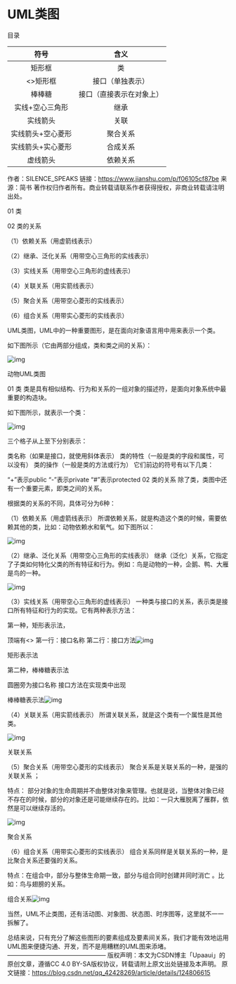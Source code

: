 # UML类图

目录

|        符号         |           含义           |
| :-----------------: | :----------------------: |
|       矩形框        |            类            |
| <<interface>>矩形框 |     接口（单独表示）     |
|       棒棒糖        | 接口（直接表示在对象上） |
|   实线+空心三角形   |           继承           |
|      实线箭头       |           关联           |
|  实线箭头+空心菱形  |         聚合关系         |
|  实线箭头+实心菱形  |         合成关系         |
|      虚线箭头       |         依赖关系         |



作者：SILENCE_SPEAKS
链接：https://www.jianshu.com/p/f06105cf87be
来源：简书
著作权归作者所有。商业转载请联系作者获得授权，非商业转载请注明出处。

01 类

02 类的关系

（1）依赖关系（用虚箭线表示）

（2）继承、泛化关系（用带空心三角形的实线表示）

（3）实线关系（用带空心三角形的虚线表示）

（4）关联关系（用实箭线表示）

（5）聚合关系（用带空心菱形的实线表示）

（6）组合关系（用带实心菱形的实线表示）

UML类图，UML中的一种重要图形，是在面向对象语言用中用来表示一个类。

如下图所示（它由两部分组成，类和类之间的关系）：

![img](https://gitee.com/aiiw/images/raw/master/img/7de52a8dc7a6ee442a37fc9bb916ee13.png)

动物UML类图

01 类
类是具有相似结构、行为和关系的一组对象的描述符，是面向对象系统中最重要的构造块。

如下图所示，就表示一个类：

![img](https://gitee.com/aiiw/images/raw/master/img/32e29a7e51d3b84e276a51f252e75053.png)

三个格子从上至下分别表示：

类名称（如果是接口，就使用斜体表示）
类的特性（一般是类的字段和属性，可以没有）
类的操作（一般是类的方法或行为）
它们前边的符号有以下几类：

“+”表示public
“-”表示private
“#”表示protected
02 类的关系
除了类，类图中还有一个重要元素，即类之间的关系。

根据类的关系的不同，具体可分为6种：

（1）依赖关系（用虚箭线表示）
所谓依赖关系，就是构造这个类的时候，需要依赖其他的类，比如：动物依赖水和氧气。如下图所以：

![img](https://gitee.com/aiiw/images/raw/master/img/4a92a50100a1ef6ab58e641ee2204c99.png)

（2）继承、泛化关系（用带空心三角形的实线表示）
继承（泛化）关系，它指定了子类如何特化父类的所有特征和行为。例如：鸟是动物的一种，企鹅、鸭、大雁是鸟的一种。

![img](https://gitee.com/aiiw/images/raw/master/img/d863e421fe284cf7bd6a154a45b5f95b.png)

（3）实线关系（用带空心三角形的虚线表示）
一种类与接口的关系，表示类是接口所有特征和行为的实现。它有两种表示方法：

第一种，矩形表示法，

顶端有<<interface>>
第一行：接口名称
第二行：接口方法![img](https://gitee.com/aiiw/images/raw/master/img/b983bf768899f4be9dd3472e8736c9bb.png)


矩形表示法

第二种，棒棒糖表示法

圆圈旁为接口名称
接口方法在实现类中出现


棒棒糖表示法![img](https://gitee.com/aiiw/images/raw/master/img/5c973706c023efcfd8bea527d32558be.png)

（4）关联关系（用实箭线表示）
所谓关联关系，就是这个类有一个属性是其他类。

![img](https://gitee.com/aiiw/images/raw/master/img/541a7caca80b56f0dbcae1103d887e9e.png)

关联关系

（5）聚合关系（用带空心菱形的实线表示）
聚合关系是关联关系的一种，是强的关联关系 ；

特点： 部分对象的生命周期并不由整体对象来管理。也就是说，当整体对象已经不存在的时候，部分的对象还是可能继续存在的。比如：一只大雁脱离了雁群，依然是可以继续存活的。

![img](https://gitee.com/aiiw/images/raw/master/img/aa7cb9e6d4360c0b13fe67327b5d63b8.png)

聚合关系

（6）组合关系（用带实心菱形的实线表示）
组合关系同样是关联关系的一种，是比聚合关系还要强的关系。

特点：在组合中，部分与整体生命期一致，部分与组合同时创建并同时消亡 。比如：鸟与翅膀的关系。



组合关系![img](https://gitee.com/aiiw/images/raw/master/img/610897d7befc0fcbf81bc34b459d8773.png)

当然，UML不止类图，还有活动图、对象图、状态图、时序图等，这里就不一一拆解了。

总结来说，只有充分了解这些图形的要素组成及要素间关系，我们才能有效地运用UML图来便捷沟通、开发，而不是用糟糕的UML图来添堵。
————————————————
版权声明：本文为CSDN博主「Upaaui」的原创文章，遵循CC 4.0 BY-SA版权协议，转载请附上原文出处链接及本声明。
原文链接：https://blog.csdn.net/qq_42428269/article/details/124806615